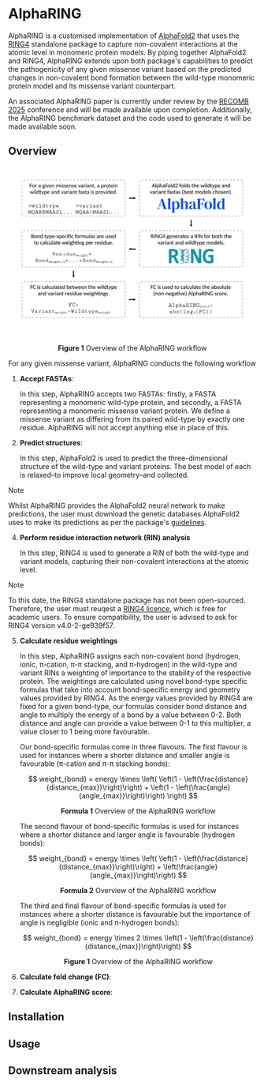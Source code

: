 # AlphaRING

AlphaRING is a customised implementation of [AlphaFold2](https://github.com/google-deepmind/alphafold) that uses the [RING4](https://ring.biocomputingup.it/) standalone package to capture non-covalent interactions at the atomic level in monomeric protein models. By piping together AlphaFold2 and RING4, AlphaRING extends upon both package's capabilities to predict the pathogenicity of any given missense variant based on the predicted changes in non-covalent bond formation between the wild-type monomeric protein model and its missense variant counterpart.

An associated AlphaRING paper is currently under review by the [RECOMB 2025](https://recomb.org/recomb2025/index.html) conference and will be made available upon completion. Additionally, the AlphaRING benchmark dataset and the code used to generate it will be made available soon. 

## Overview

<picture>
  <source media="(prefers-color-scheme: dark)" srcset="./images/fig_1.png">
  <source media="(prefers-color-scheme: light)" srcset="./images/fig_1.png">
  <img alt="Shows the AlphaRING pipeline, which is described below." src="./images/fig_1.png">
</picture>

<p align='center'> <strong>Figure 1</strong> Overview of the AlphaRING workflow </p>

For any given missense variant, AlphaRING conducts the following workflow

1. **Accept FASTAs**: 

   In this step, AlphaRING accepts two FASTAs: firstly, a FASTA representing a monomeric wild-type protein, and secondly, a FASTA representing a monomeric missense variant protein. We define a  
   missense variant as differing from its paired wild-type by exactly one residue. AlphaRING will not accept anything else in place of this.

2. **Predict structures**: 

   In this step, AlphaFold2 is used to predict the three-dimensional structure of the wild-type and variant proteins. The best model of each is relaxed–to improve local geometry–and collected.

> [!NOTE]
> Whilst AlphaRING provides the AlphaFold2 neural network to make predictions, the user must download the genetic databases AlphaFold2 uses to make its predictions as per the package's [guidelines](https://github.com/google-deepmind/alphafold?tab=readme-ov-file#installation-and-running-your-first-prediction).

4. **Perform residue interaction network (RIN) analysis**

   In this step, RING4 is used to generate a RIN of both the wild-type and variant models, capturing their non-covalent interactions at the atomic level.

> [!NOTE]
> To this date, the RING4 standalone package has not been open-sourced. Therefore, the user must reuqest a [RING4 licence](https://biocomputingup.it/services/download/), which is free for academic users. To ensure compatibility, the user is advised to ask for RING4 version v4.0-2-ge939f57.

5. **Calculate residue weightings**

   In this step, AlphaRING assigns each non-covalent bond (hydrogen, ionic, π-cation, π-π stacking, and π-hydrogen) in the wild-type and variant RINs a weighting of importance to the stability 
   of the respective protein. The weightings are calculated using novel bond-type specific formulas that take into account bond-specific energy and geometry values provided by RING4. As the 
   energy values provided by RING4 are fixed for a given bond-type, our formulas consider bond distance and angle to multiply the energy of a bond by a value between 0-2. Both distance and angle 
   can provide a value between 0-1 to this multiplier, a value closer to 1 being more favourable.

   Our bond-specific formulas come in three flavours. The first flavour is used for instances where a shorter distance and smaller angle is favourable (π-cation and π-π stacking bonds):
   
   $$
   weight_{bond} = energy \times \left( \left(1 - \left(\frac{distance}{distance_{max}}\right)\right) + \left(1 - \left(\frac{angle}{angle_{max}}\right)\right) \right)
   $$

   <p align='center'> <strong>Formula 1</strong> Overview of the AlphaRING workflow </p>

   The second flavour of bond-specific formulas is used for instances where a shorter distance and larger angle is favourable (hydrogen bonds):

   $$
   weight_{bond} = energy \times \left( \left(1 - \left(\frac{distance}{distance_{max}}\right)\right) + \left(\frac{angle}{angle_{max}}\right)\right)
   $$

   <p align='center'> <strong>Formula 2</strong> Overview of the AlphaRING workflow </p>

   The third and final flavour of bond-specific formulas is used for instances where a shorter distance is favourable but the importance of angle is negligible (ionic and π-hydrogen bonds):

   $$
   weight_{bond} = energy \times 2 \times \left(1 - \left(\frac{distance}{distance_{max}}\right)\right)
   $$

   <p align='center'> <strong>Figure 1</strong> Overview of the AlphaRING workflow </p>
   

7. **Calculate fold change (FC)**:

8. **Calculate AlphaRING score**:

## Installation

## Usage

## Downstream analysis




